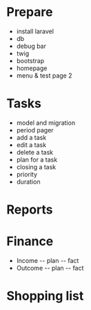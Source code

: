 # Prepare

+ install laravel
+ db
+ debug bar
+ twig
+ bootstrap
+ homepage
+ menu & test page 2

# Tasks

- model and migration
- period pager
- add a task
- edit a task
- delete a task
- plan for a task
- closing a task
- priority
- duration


# Reports

# Finance

- Income
    -- plan
    -- fact
- Outcome
    -- plan
    -- fact

# Shopping list

# 


